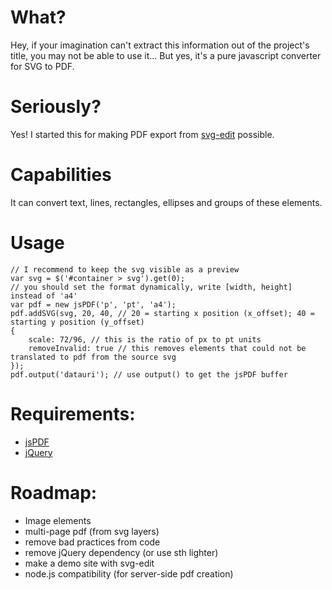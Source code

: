 # What?
Hey, if your imagination can't extract this information out of the project's title, you may not be able to use it... But yes, it's a pure javascript converter for SVG to PDF.

# Seriously?
Yes! I started this for making PDF export from [svg-edit](http://code.google.com/p/svg-edit) possible.

# Capabilities
It can convert text, lines, rectangles, ellipses and groups of these elements.

# Usage
    // I recommend to keep the svg visible as a preview
    var svg = $('#container > svg').get(0);
	// you should set the format dynamically, write [width, height] instead of 'a4'
	var pdf = new jsPDF('p', 'pt', 'a4');
	pdf.addSVG(svg, 20, 40, // 20 = starting x position (x_offset); 40 = starting y position (y_offset)
	{
		scale: 72/96, // this is the ratio of px to pt units
		removeInvalid: true // this removes elements that could not be translated to pdf from the source svg
	}); 
	pdf.output('datauri'); // use output() to get the jsPDF buffer

# Requirements:
* [jsPDF](https://github.com/MrRio/jsPDF)
* [jQuery](http://jquery.org)

# Roadmap:
* Image elements
* multi-page pdf (from svg layers)
* remove bad practices from code
* remove jQuery dependency (or use sth lighter)
* make a demo site with svg-edit
* node.js compatibility (for server-side pdf creation)
